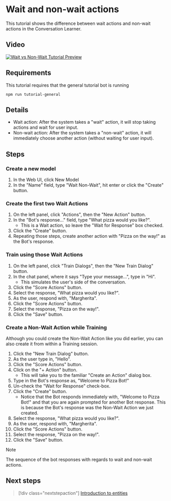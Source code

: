 # Wait and non-wait actions

This tutorial shows the difference between wait actions and non-wait actions in the Conversation Learner.

## Video

[![Wait vs Non-Wait Tutorial Preview](https://aka.ms/cl_Tutorial_v3_WaitnonWait_Preview)](https://aka.ms/cl_Tutorial_v3_WaitnonWait)

## Requirements
This tutorial requires that the general tutorial bot is running

	npm run tutorial-general

## Details

- Wait action: After the system takes a "wait" action, it will stop taking actions and wait for user input.
- Non-wait action: After the system takes a "non-wait" action, it will immediately choose another action (without waiting for user input).

## Steps

### Create a new model

1. In the Web UI, click New Model
2. In the "Name" field, type "Wait Non-Wait", hit enter or click the "Create" button.

### Create the first two Wait Actions

1. On the left panel, click "Actions", then the "New Action" button.
2. In the "Bot's response..." field, type "What pizza would you like?".
	- This is a Wait action, so leave the "Wait for Response" box checked.
3. Click the "Create" button.
4. Repeating those steps, create another action with "Pizza on the way!" as the Bot's response.

### Train using those Wait Actions

1. On the left panel, click "Train Dialogs", then the "New Train Dialog" button.
2. In the chat panel, where it says "Type your message...", type in "Hi". 
	- This simulates the user's side of the conversation.
3. Click the "Score Actions" button.
4. Select the response, "What pizza would you like?".
5. As the user, respond with, "Margherita".
6. Click the "Score Actions" button.
7. Select the response, "Pizza on the way!".
8. Click the "Save" button.

### Create a Non-Wait Action while Training
Although you could create the Non-Wait Action like you did earlier, you can also create it from within a Training session.
1. Click the "New Train Dialog" button.
2. As the user type in, "Hello".
3. Click the "Score Actions" button.
4. Click on the "+ Action" button. 
	- This will take you to the familiar "Create an Action" dialog box.
5. Type in the Bot's response as, "Welcome to Pizza Bot!"
6. Un-check the "Wait for Response" check-box.
7. Click the "Create" button.
	- Notice that the Bot responds immediately with, "Welcome to Pizza Bot!" and that you are again prompted for another Bot response. This is because the Bot's response was the Non-Wait Action we just created.
9. Select the response, "What pizza would you like?".
10. As the user, respond with, "Margherita".
11. Click the "Score Actions" button.
12. Select the response, "Pizza on the way!".
13. Click the "Save" button.

> [!NOTE]
> The sequence of the bot responses with regards to wait and non-wait actions.

## Next steps

> [!div class="nextstepaction"]
> [Introduction to entities](./04-introduction-to-entities.md)

